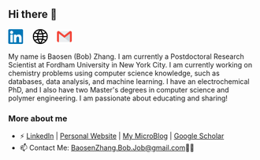## Hi there 👋
<a href="https://www.linkedin.com/in/baosen-zhang-b46378155/"><img src="https://raw.githubusercontent.com/MrainW/uPic_imageHosting/main/uPic/20220405/linkedin.svg" width="30px" alt="LinkedIn"></a> &nbsp; &nbsp;
<a href="https://sheltered-beach-83095.herokuapp.com/"><img src="https://raw.githubusercontent.com/MrainW/uPic_imageHosting/main/uPic/20220405/site.svg" width="30px" alt="site"></a> &nbsp; &nbsp;
<a href="mailto:BaosenZhang.Bob.Job@gmail.com"><img src="https://raw.githubusercontent.com/MrainW/uPic_imageHosting/main/uPic/20220405/gmail.svg" width="30px" alt="mail"></a> &nbsp; &nbsp;

My name is Baosen (Bob) Zhang. I am currently a Postdoctoral Research Scientist at Fordham University in New York City. I am currently working on chemistry problems using computer science knowledge, such as databases, data analysis, and machine learning. I have an electrochemical PhD, and I also have two Master's degrees in computer science and polymer engineering. I am passionate about educating and sharing! <br>
<be>

### More about me
- ⚡ [LinkedIn](https://www.linkedin.com/in/baosen-zhang-b46378155/) | [Personal Website](https://sheltered-beach-83095.herokuapp.com/) | [My MicroBlog](https://microblog-baosen.blogspot.com/) | [Google Scholar](https://scholar.google.com/citations?user=X8DGaEkAAAAJ&hl=en)
- 📫 Contact Me: BaosenZhang.Bob.Job@gmail.com👨‍💻

<!--
**BaosenZ/BaosenZ** is a ✨ _special_ ✨ repository because its `README.md` (this file) appears on your GitHub profile.

Here are some ideas to get you started:

- 🔭 I’m currently working on ...
- 🌱 I’m currently learning ...
- 👯 I’m looking to collaborate on ...
- 🤔 I’m looking for help with ...
- 💬 Ask me about ...
- 📫 How to reach me: ...
- 😄 Pronouns: ...
- ⚡ fun fact:
-->
